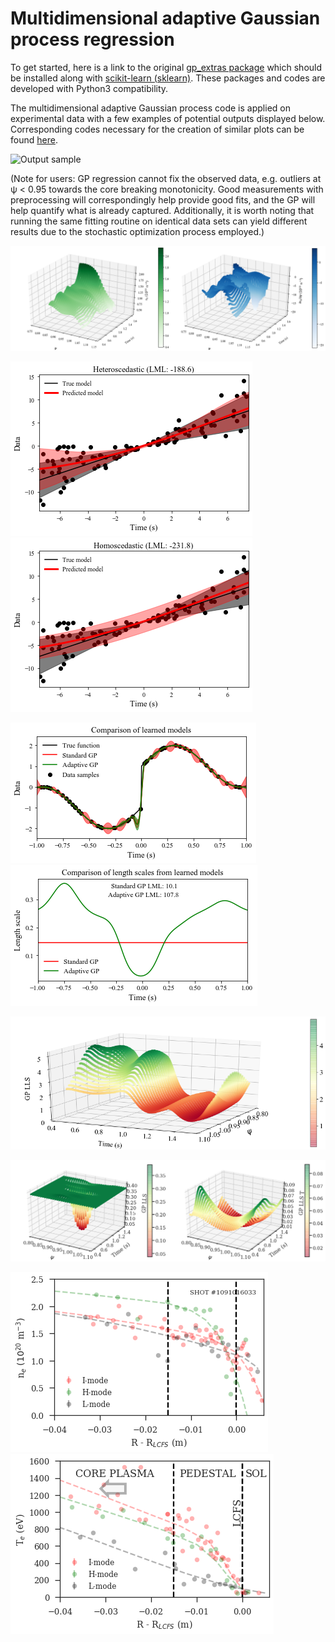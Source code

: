 # Multidimensional adaptive Gaussian process regression

To get started, here is a link to the original [gp_extras package](https://github.com/jmetzen/gp_extras) which should be installed along with [scikit-learn (sklearn)](https://github.com/scikit-learn/scikit-learn). These packages and codes are developed with Python3 compatibility. 

The multidimensional adaptive Gaussian process code is applied on experimental data with a few examples of potential outputs displayed below. Corresponding codes necessary for the creation of similar plots can be found [here](https://github.com/AbhilashMathews/gp_extras_applications/tree/master/codes).

![Output sample](https://github.com/AbhilashMathews/gp_extras_applications/blob/master/outputs/2D-GPR-1160718013.gif)

(Note for users: GP regression cannot fix the observed data, e.g. outliers at ψ < 0.95 towards the core breaking monotonicity. Good measurements with preprocessing will correspondingly help provide good fits, and the GP will help quantify what is already captured. Additionally, it is worth noting that running the same fitting routine on identical data sets can yield different results due to the stochastic optimization process employed.)

![alt tag](https://github.com/AbhilashMathews/gp_extras_applications/blob/master/outputs/2D-GPR_n%2Bdndx.png)

![alt tag](https://github.com/AbhilashMathews/gp_extras_applications/blob/master/outputs/heteroscedastic.png) ![alt tag](https://github.com/AbhilashMathews/gp_extras_applications/blob/master/outputs/homoscedastic.png)

![alt tag](https://github.com/AbhilashMathews/gp_extras_applications/blob/master/outputs/lls_1d_data.png)
![alt tag](https://github.com/AbhilashMathews/gp_extras_applications/blob/master/outputs/lls_1d_scales.png)

![alt tag](https://github.com/AbhilashMathews/gp_extras_applications/blob/master/outputs/lls_2d_n.png)

![alt tag](https://github.com/AbhilashMathews/gp_extras_applications/blob/master/outputs/lls_2D_n%2BT.png)

![alt tag](https://github.com/AbhilashMathews/gp_extras_applications/blob/master/outputs/n_profiles.png) ![alt tag](https://github.com/AbhilashMathews/gp_extras_applications/blob/master/outputs/T_profiles.png)
